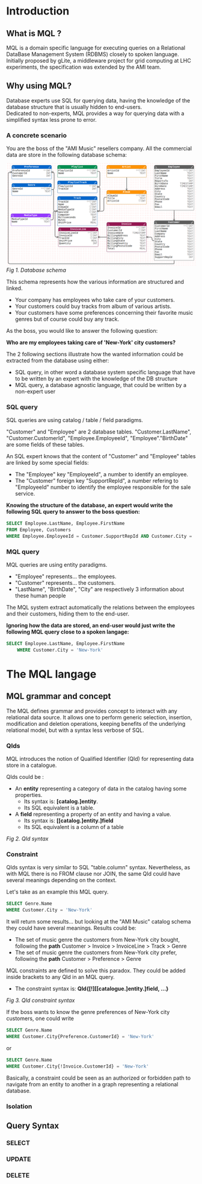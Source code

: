 <script setup>
  import RailroadDiagram from '../../../../theme/components/RailroadDiagram.vue'
</script>

# Introduction
## What is MQL ?
MQL is a domain specific language for executing queries on a Relational DataBase Management System (RDBMS) closely to spoken language.  
Initially proposed by gLite, a middleware project for grid computing at LHC experiments, the specification was extended by the AMI team.

## Why using MQL?
Database experts use SQL for querying data, having the knowledge of the database structure that is usually hidden to end-users.  
Dedicated to non-experts, MQL provides a way for querying data with a simplified syntax less prone to error.

### A concrete scenario

You are the boss of the "AMI Music" resellers company.
All the commercial data are store in the following database schema:


![Demo database schema](./img/demoDB.png)<br>
_Fig 1. Database schema_

This schema represents how the various information are structured and linked.
- Your company has employees who take care of your customers.
- Your customers could buy tracks from album of various artists.
- Your customers have some preferences concerning their favorite music genres but of course could buy any track.

As the boss, you would like to answer the following question:

**Who are my employees taking care of 'New-York' city customers?**

The 2 following sections illustrate how the wanted information could be extracted from the database using either:
- SQL query, in other word a database system specific language that have to be written by an expert with the knowledge of the DB structure
- MQL query, a database agnostic language, that could be written by a non-expert user

### SQL query

SQL queries are using catalog / table / field paradigms.

"Customer" and "Employee" are 2 database tables.
"Customer.LastName", "Customer.CustomerId", "Employee.EmployeeId", "Employee"."BirthDate" are some fields of these tables.

An SQL expert knows that the content of "Customer" and "Employee" tables are linked by some special fields:

- The "Employee" key "EmployeeId", a number to identify an employee.
- The "Customer" foreign key "SupportRepId", a number refering to "EmployeeId" number to identify the employee responsible for the sale service.

**Knowing the structure of the database, an expert would write the following SQL query to answer to the boss question:**

```sql
SELECT Employee.LastName, Employee.FirstName
FROM Employee, Customers
WHERE Employee.EmployeeId = Customer.SupportRepId AND Customer.City = 'New-York'
```
### MQL query

MQL queries are using entity paradigms.

- "Employee" represents... the employees.
- "Customer" represents... the customers.
- "LastName", "BirthDate", "City" are respectively 3 information about these human people

The MQL system extract automatically the relations between the employees and their customers, hiding them to the end-user.

**Ignoring how the data are stored, an end-user would just write the following MQL query close to a spoken langage:**

```sql
SELECT Employee.LastName, Employee.FirstName
    WHERE Customer.City = 'New-York' 
```

# The MQL langage
## MQL grammar and concept
The MQL defines grammar and provides concept to interact with any relational data source. It
allows one to perform generic selection, insertion, modification and deletion operations,
keeping benefits of the underlying relational model, but with a syntax less verbose of SQL.
### QIds
MQL introduces the notion of Qualified Identifier (QId) for representing data store in a catalogue.

QIds could be :
- An **entity** representing a category of data in the catalog having some properties.
    - Its syntax is: **[catalog.]entity**.
    - Its SQL equivalent is a table.
- A **field** representing a property of an entity and having a value.
    - Its syntax is: **[[catalog.]entity.]field**
    - Its SQL equivalent is a column of a table

<RailroadDiagram data="
Diagram(
  Optional
  (
    Sequence
    (
      Optional
      (
        Sequence('catalog', '.'),
        'skip'
      ),
    'entity',
    '.'
    ),
  'skip'
  ),
  Terminal('field')
);
"/>

_Fig 2. QId syntax_

### Constraint
QIds syntax is very similar to SQL "table.column" syntax. Nevertheless, as with MQL there is no FROM clause nor JOIN, the same QId could have several meanings depending on the context.

Let's take as an example this MQL query.
```sql
SELECT Genre.Name
WHERE Customer.City = 'New-York'
```

It will return some results... but looking at the "AMI Music" catalog schema they could have several meanings. Results could be:
- The set of music genre the customers from New-York city bought, following the **path** Customer > Invoice > InvoiceLine > Track > Genre
- The set of music genre the customers from New-York city prefer, following the **path** Customer > Preference > Genre

MQL constraints are defined to solve this paradox. They could be added inside brackets to any QId in an MQL query.
- The constraint syntax is: **QId{[!][[catalogue.]entity.]field, ...}**

<RailroadDiagram data="
Diagram
(
  Terminal('QId'),
  Optional
  (
    Sequence
    (
      '{',
      OneOrMore(
        Sequence
        (
          Optional
          (
            '!',
            'skip'
          ),
          'QId'
        ),
        ','),
      '}'
    ),
    'skip'
  ),
);
"/>

_Fig 3. QId constraint syntax_

If the boss wants to know the genre preferences of New-York city customers, one could write

```sql
SELECT Genre.Name
WHERE Customer.City{Preference.CustomerId} = 'New-York'
```
or

```sql
SELECT Genre.Name
WHERE Customer.City{!Invoice.CustomerId} = 'New-York'
```

Basically, a constraint could be seen as an authorized or forbidden path to navigate from an entity to another in a graph representing a relational database.

### Isolation
## Query Syntax
### SELECT
### UPDATE
### DELETE